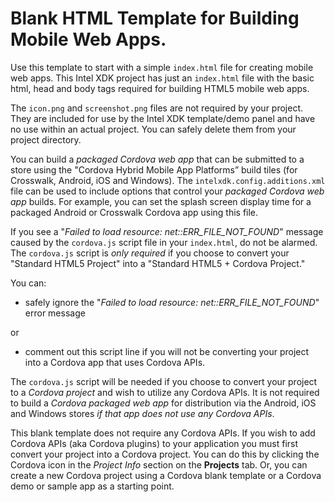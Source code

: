 Blank HTML Template for Building Mobile Web Apps.
=================================================

Use this template to start with a simple `index.html` file for creating mobile
web apps. This Intel XDK project has just an `index.html` file with the basic
html, head and body tags required for building HTML5 mobile web apps.

The `icon.png` and `screenshot.png` files are not required by your project. They
are included for use by the Intel XDK template/demo panel and have no use within
an actual project. You can safely delete them from your project directory.

You can build a *packaged Cordova web app* that can be submitted to a store
using the "Cordova Hybrid Mobile App Platforms” build tiles (for Crosswalk,
Android, iOS and Windows). The `intelxdk.config.additions.xml` file can be used
to include options that control your *packaged Cordova web app* builds. For
example, you can set the splash screen display time for a packaged Android or
Crosswalk Cordova app using this file.

If you see a "*Failed to load resource: net::ERR\_FILE\_NOT\_FOUND*" message
caused by the `cordova.js` script file in your `index.html`, do not be alarmed.
The `cordova.js` script is *only required* if you choose to convert your
"Standard HTML5 Project" into a "Standard HTML5 + Cordova Project."

You can:

-   safely ignore the "*Failed to load resource: net::ERR\_FILE\_NOT\_FOUND*"
    error message

or

-   comment out this script line if you will not be converting your project into
    a Cordova app that uses Cordova APIs.

The `cordova.js` script will be needed if you choose to convert your project to
a *Cordova project* and wish to utilize any Cordova APIs. It is not required to
build a *Cordova packaged web app* for distribution via the Android, iOS and
Windows stores *if that app does not use any Cordova APIs*.

This blank template does not require any Cordova APIs. If you wish to add
Cordova APIs (aka Cordova plugins) to your application you must first convert
your project into a Cordova project. You can do this by clicking the Cordova
icon in the *Project Info* section on the **Projects** tab. Or, you can create a
new Cordova project using a Cordova blank template or a Cordova demo or sample
app as a starting point.
